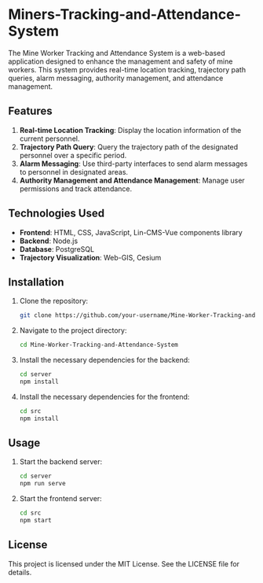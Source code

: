 # Miners-Tracking-and-Attendance-System
The Mine Worker Tracking and Attendance System is a web-based application designed to enhance the management and safety of mine workers. This system provides real-time location tracking, trajectory path queries, alarm messaging, authority management, and attendance management.

## Features
1. **Real-time Location Tracking**: Display the location information of the current personnel.
2. **Trajectory Path Query**: Query the trajectory path of the designated personnel over a specific period.
3. **Alarm Messaging**: Use third-party interfaces to send alarm messages to personnel in designated areas.
4. **Authority Management and Attendance Management**: Manage user permissions and track attendance.

## Technologies Used
- **Frontend**: HTML, CSS, JavaScript, Lin-CMS-Vue components library
- **Backend**: Node.js
- **Database**: PostgreSQL
- **Trajectory Visualization**: Web-GIS, Cesium

## Installation
1. Clone the repository:
   ```bash
   git clone https://github.com/your-username/Mine-Worker-Tracking-and-Attendance-System.git
2. Navigate to the project directory:
   ```bash
   cd Mine-Worker-Tracking-and-Attendance-System 
3. Install the necessary dependencies for the backend:
   ```bash
   cd server
   npm install
4. Install the necessary dependencies for the frontend:
   ```bash
   cd src
   npm install

## Usage
1. Start the backend server:
   ```bash
   cd server
   npm run serve
2. Start the frontend server:
   ```bash
   cd src
   npm start

## License
This project is licensed under the MIT License. See the LICENSE file for details.



